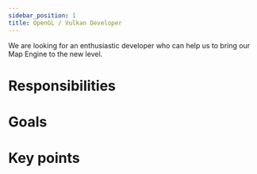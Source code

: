 ```yaml
---
sidebar_position: 1
title: OpenGL / Vulkan Developer
---
```


We are looking for an enthusiastic developer who can help us to bring our Map Engine to the new level.

# Responsibilities

# Goals

# Key points